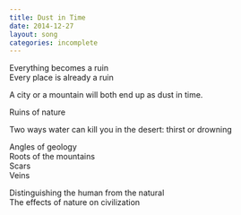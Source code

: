 ```yaml
---
title: Dust in Time
date: 2014-12-27
layout: song
categories: incomplete
---
```

Everything becomes a ruin  
Every place is already a ruin

A city or a mountain will both end up as dust in time.

Ruins of nature

Two ways water can kill you in the desert: thirst or drowning

Angles of geology  
Roots of the mountains  
Scars  
Veins

Distinguishing the human from the natural  
The effects of nature on civilization
